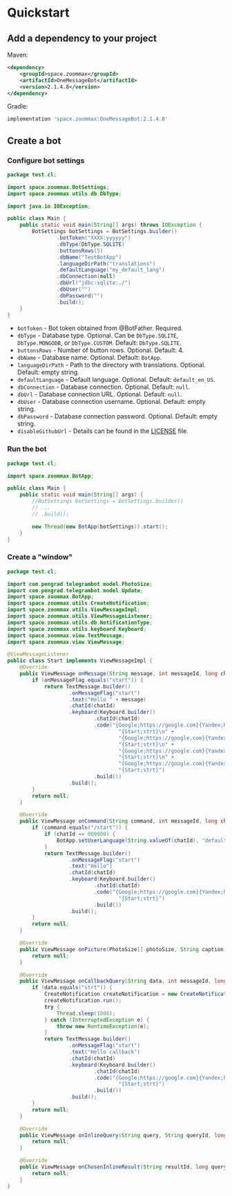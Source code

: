 # Quickstart

## Add a dependency to your project

Maven:
```xml
<dependency>
    <groupId>space.zoommax</groupId>
    <artifactId>OneMessageBot</artifactId>
    <version>2.1.4.8</version>
</dependency>
```

Gradle:
```groovy
implementation 'space.zoommax:OneMessageBot:2.1.4.8'
```

## Create a bot

### Configure bot settings

```java
package test.cl;

import space.zoommax.BotSettings;
import space.zoommax.utils.db.DbType;

import java.io.IOException;

public class Main {
    public static void main(String[] args) throws IOException {
        BotSettings botSettings = BotSettings.builder()
                .botToken("XXXX:yyyyyy")
                .dbType(DbType.SQLITE)
                .buttonsRows(5)
                .dbName("TestBotApp")
                .languageDirPath("translations")
                .defaultLanguage("my_default_lang")
                .dbConnection(null)
                .dbUrl("jdbc:sqlite:./")
                .dbUser("")
                .dbPassword("")
                .build();
    }
}
```

- `botToken` - Bot token obtained from @BotFather. Required.
- `dbType` - Database type. Optional. Can be `DbType.SQLITE`, `DbType.MONGODB`, or `DbType.CUSTOM`. Default: `DbType.SQLITE`.
- `buttonsRows` - Number of button rows. Optional. Default: 4.
- `dbName` - Database name. Optional. Default: `BotApp`.
- `languageDirPath` - Path to the directory with translations. Optional. Default: empty string.
- `defaultLanguage` - Default language. Optional. Default: `default_en_US`.
- `dbConnection` - Database connection. Optional. Default: `null`.
- `dbUrl` - Database connection URL. Optional. Default: `null`.
- `dbUser` - Database connection username. Optional. Default: empty string.
- `dbPassword` - Database connection password. Optional. Default: empty string.
- `disableGithubUrl` - Details can be found in the [LICENSE](https://github.com/ZooMMaX/OneMessageBot/blob/master/LICENSE) file.

### Run the bot

```java
package test.cl;

import space.zoommax.BotApp;

public class Main {
    public static void main(String[] args) {
        //BotSettings botSettings = BotSettings.builder()
        // ...
        // .build();

        new Thread(new BotApp(botSettings)).start();
    }
}
```

### Create a "window"

```java
package test.cl;

import com.pengrad.telegrambot.model.PhotoSize;
import com.pengrad.telegrambot.model.Update;
import space.zoommax.BotApp;
import space.zoommax.utils.CreateNotification;
import space.zoommax.utils.ViewMessageImpl;
import space.zoommax.utils.ViewMessageListener;
import space.zoommax.utils.db.NotificationType;
import space.zoommax.utils.keyboard.Keyboard;
import space.zoommax.view.TextMessage;
import space.zoommax.view.ViewMessage;

@ViewMessageListener
public class Start implements ViewMessageImpl {
    @Override
    public ViewMessage onMessage(String message, int messageId, long chatId, String onMessageFlag, Update update) {
        if (onMessageFlag.equals("start")) {
            return TextMessage.builder()
                    .onMessageFlag("start")
                    .text("Hello " + message)
                    .chatId(chatId)
                    .keyboard(Keyboard.builder()
                            .chatId(chatId)
                            .code("{Google;https://google.com}{Yandex;https://ya.ru}\n" +
                                    "{Start;strt}\n" +
                                    "{Google;https://google.com}{Yandex;https://ya.ru}\n" +
                                    "{Start;strt}\n" +
                                    "{Google;https://google.com}{Yandex;https://ya.ru}\n" +
                                    "{Start;strt}\n" +
                                    "{Google;https://google.com}{Yandex;https://ya.ru}\n" +
                                    "{Start;strt}")
                            .build())
                    .build();
        }
        return null;
    }

    @Override
    public ViewMessage onCommand(String command, int messageId, long chatId, Update update) {
        if (command.equals("/start")) {
            if (chatId == 000000) {
                BotApp.setUserLanguage(String.valueOf(chatId), "default_en_US");
            }
            return TextMessage.builder()
                    .onMessageFlag("start")
                    .text("Hello")
                    .chatId(chatId)
                    .keyboard(Keyboard.builder()
                            .chatId(chatId)
                            .code("{Google;https://google.com}{Yandex;https://ya.ru}\n" +
                                    "{Start;strt}")
                            .build())
                    .build();
        }
        return null;
    }

    @Override
    public ViewMessage onPicture(PhotoSize[] photoSize, String caption, int messageId, long chatId, Update update) {
        return null;
    }

    @Override
    public ViewMessage onCallbackQuery(String data, int messageId, long chatId, Update update) {
        if (data.equals("strt")) {
            CreateNotification createNotification = new CreateNotification("Hello callback notify", String.valueOf(chatId), null, NotificationType.FULL, null);
            createNotification.run();
            try {
                Thread.sleep(1000);
            } catch (InterruptedException e) {
                throw new RuntimeException(e);
            }
            return TextMessage.builder()
                    .onMessageFlag("start")
                    .text("Hello callback")
                    .chatId(chatId)
                    .keyboard(Keyboard.builder()
                            .chatId(chatId)
                            .code("{Google;https://google.com}{Yandex;https://ya.ru}\n" +
                                    "{Start;strt}")
                            .build())
                    .build();
        }
        return null;
    }

    @Override
    public ViewMessage onInlineQuery(String query, String queryId, long chatId, Update update) {
        return null;
    }

    @Override
    public ViewMessage onChosenInlineResult(String resultId, long queryId, String chatId, Update update) {
        return null;
    }
}
```